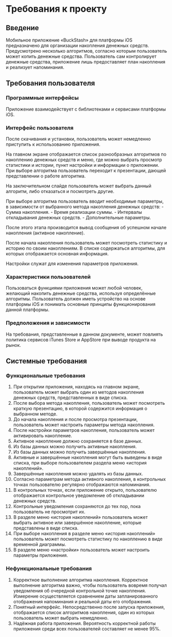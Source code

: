 # Требования к проекту

## Введение
Мобильное приложение «BuckStash» для платформы iOS предназначено для организации накопления денежных средств. Предусмотрено несколько алгоритмов, согласно которым пользователь может копить денежные средства. Пользователь сам контролирует денежные средства, приложение лишь предоставляет план накопления и реализует напоминания.

## Требования пользователя
### Программные интерфейсы
Приложение взаимодействует с библиотеками и сервисами платформы iOS.

### Интерфейс пользователя
После скачивания и установки, пользователь может немедленно приступить к использованию приложения. 

На главном экране отображается список разнообразных алгоритмов по накоплению денежных средств и меню, где можно выбрать просмотр статистики и истории, пункт настройки и информации о приложении. При выборе алгоритма пользователь переходит к презентации, дающей представлении о работе алгоритма. 

На заключительном слайде пользователь может выбрать данный алгоритм, либо отказаться и посмотреть другие.

При выборе алгоритма пользователь вводит необходимые параметры, в зависимости от выбранного метода накопления денежных средств:
	- Сумма накопления.
	- Время реализации суммы.
	- Интервалы откладывания денежных средств.
	- Дополнительные параметры.

После этого этапа производится вывод сообщения об успешном начале накопления (активное накопление).

После начала накопления пользователь может посмотреть статистику и историю по своим накоплениям. В списке содержаться алгоритмы, для которых отображается основная информация.

Настройки служат для изменения параметров приложения.

### Характеристики пользователей
Пользоваться функциями приложения может любой человек, желающий накопить денежные средства, используя определённые алгоритмы. Пользователь должен иметь устройство на основе платформы iOS и понимать основные принципы функционирования данной платформы.

### Предположения и зависимости
На требования, представленные в данном документе, может повлиять политика сервисов iTunes Store и AppStore при выводе продукта на рынок.

## Системные требования
### Функциональные требования
1. При открытии приложения, находясь на главном экране, пользователь может выбрать один из методов накопления денежных средств, представленных в виде списка.
2. После выбора метода накопления, пользователь может посмотреть краткую презентацию, в которой содержится информация о выбранном методе.
3. До начала накопления и после просмотра презентации, пользователь может настроить параметры метода накопления.
4. После настройки параметров накопления, пользователь может активировать накопление.
5. Активное накопление должно сохраняется в базе данных.
6. Из базы данных можно получить активные накопления.
7. Из базы данных можно получить завершённые накопления.
8. Активные и завершённые накопления могут быть выведены в виде списка, при выборе пользователем раздела меню «история накоплений».
9. Завершённые накопления можно удалять из базы данных.
10. Согласно параметрам метода активного накопления, в контрольных точках пользователю регулярно отображаются напоминания.
11. В контрольных точках, если приложение открыто, пользователю отображается контрольное уведомление об откладывании денежных средств.
12. Контрольные уведомления сохраняются до тех пор, пока пользователь не просмотрит их.
13. В разделе меню «история накоплений» пользователь может выбрать активное или завершённое накопление, которые представлены в виде списка.
14. При выборе накопления в разделе меню «история накоплений» пользователь может посмотреть статистику по накоплению в виде временной диаграммы.
15. В разделе меню «настройки» пользователь может настроить параметры приложения.

### Нефункциональные требования
1.  Корректное выполнение алгоритма накопления.
Корректное выполнение алгоритма важно, чтобы пользователь вовремя получал уведомления об очередной контрольной точке накопления. Измерение осуществляется сравнением даты запланированного отображения напоминания и реальной даты его отображения.
2. Понятный интерфейс.
Непосредственно после запуска приложения, отображается список алгоритмов накопления, один из которых пользователь может выбрать немедленно.
3. Надёжная работа приложения.
Вероятность корректной работы приложения среди всех пользователей составляет не менее 95%.

